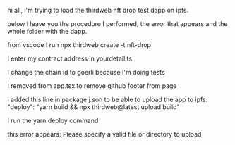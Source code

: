 hi all, i'm trying to load the thirdweb nft drop test dapp on ipfs.

below I leave you the procedure I performed, the error that appears and the whole folder with the dapp.

from vscode I run npx thirdweb create -t nft-drop

I enter my contract address in yourdetail.ts

I change the chain id to goerli because I'm doing tests

I removed from app.tsx <ThirdwebGuideFooter /> to remove github footer from page

i added this line in package j.son to be able to upload the app to ipfs. "deploy": "yarn build && npx thirdweb@latest upload build"

I run the yarn deploy command

this error appears: Please specify a valid file or directory to upload
